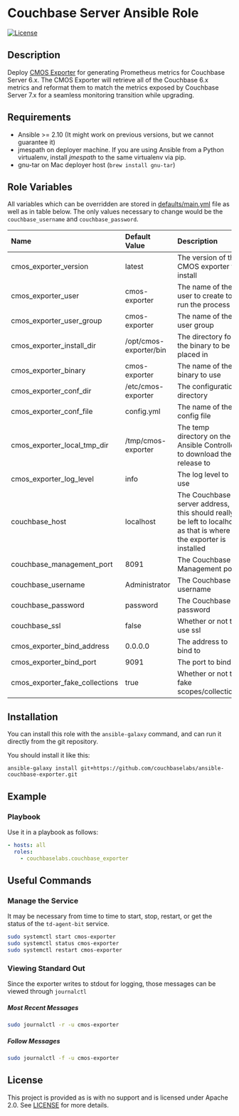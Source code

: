 # Couchbase Server Ansible Role

[![License](https://img.shields.io/github/license/couchbaselabs/ansible-couchbase-exporter.svg)](https://www.apache.org/licenses/LICENSE-2.0)


## Description

Deploy [CMOS Exporter](https://github.com/couchbaselabs/cmos-prometheus-exporter) for generating Prometheus metrics for Couchbase Server 6.x.  The CMOS Exporter will retrieve all of the Couchbase 6.x metrics and reformat them to match the metrics exposed by Couchbase Server 7.x for a seamless monitoring transition while upgrading.


## Requirements

-   Ansible >= 2.10 (It might work on previous versions, but we cannot guarantee it)
-   jmespath on deployer machine. If you are using Ansible from a Python virtualenv, install _jmespath_ to the same virtualenv via pip.
-   gnu-tar on Mac deployer host (`brew install gnu-tar`)


## Role Variables

All variables which can be overridden are stored in [defaults/main.yml](defaults/main.yml) file as well as in table below.  The only values necessary to change would be the `couchbase_username` and `couchbase_password`.

| **Name**           | **Default Value** | **Description**                    |
| :-------------- | :------------- | :-----------------------------------|
| cmos_exporter_version | latest | The version of the CMOS exporter to install |
| cmos_exporter_user | cmos-exporter | The name of the user to create to run the process |
| cmos_exporter_user_group | cmos-exporter | The name of the user group |
| cmos_exporter_install_dir | /opt/cmos-exporter/bin | The directory for the binary to be placed in |
| cmos_exporter_binary | cmos-exporter | The name of the binary to use |
| cmos_exporter_conf_dir | /etc/cmos-exporter | The configuration directory |
| cmos_exporter_conf_file | config.yml | The name of the config file |
| cmos_exporter_local_tmp_dir | /tmp/cmos-exporter | The temp directory on the Ansible Controller to download the release to |
| cmos_exporter_log_level | info | The log level to use |
| couchbase_host | localhost | The Couchbase server address, this should really be left to localhost as that is where the exporter is installed |
| couchbase_management_port | 8091 | The Couchbase Management port |
| couchbase_username | Administrator | The Couchbase username |
| couchbase_password | password | The Couchbase password |
| couchbase_ssl | false | Whether or not to use ssl |
| cmos_exporter_bind_address | 0.0.0.0 | The address to bind to |
| cmos_exporter_bind_port | 9091 | The port to bind to |
| cmos_exporter_fake_collections | true | Whether or not to fake scopes/collections |


## Installation

You can install this role with the `ansible-galaxy` command, and can run it
directly from the git repository.

You should install it like this:

```
ansible-galaxy install git+https://github.com/couchbaselabs/ansible-couchbase-exporter.git
```

## Example

### Playbook

Use it in a playbook as follows:

```yaml
- hosts: all
  roles:
    - couchbaselabs.couchbase_exporter
```

## Useful Commands

### Manage the Service

It may be necessary from time to time to start, stop, restart, or get the status of the `td-agent-bit` service.

```bash
sudo systemctl start cmos-exporter
sudo systemctl status cmos-exporter
sudo systemctl restart cmos-exporter
```

### Viewing Standard Out

Since the exporter writes to stdout for logging, those messages can be viewed through `journalctl`

##### Most Recent Messages

```bash
sudo journalctl -r -u cmos-exporter
```

##### Follow Messages

```bash
sudo journalctl -f -u cmos-exporter
```

## License

This project is provided as is with no support and is licensed under Apache 2.0. See [LICENSE](/LICENSE) for more details.
